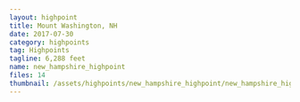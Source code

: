 ```yaml
---
layout: highpoint
title: Mount Washington, NH
date: 2017-07-30
category: highpoints
tag: Highpoints
tagline: 6,288 feet
name: new_hampshire_highpoint
files: 14
thumbnail: /assets/highpoints/new_hampshire_highpoint/new_hampshire_highpoint-6.jpg
---
```

